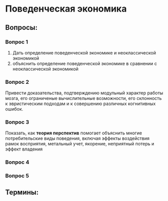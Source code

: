 # Поведенческая экономика

## Вопросы: 
### Вопрос 1
1. Дать определение поведенческой экономике и  неоклассической экономикой
2. объяснить  определение поведенческой экономике в сравнении с неоклассической экономикой
### Вопрос 2 
Привести доказательства, подтверждению модульный характер работы мозга, его ограниченые вычислительные возможности, его склонность к эвристическим подходам и к совершению различных когнитивных ошибок.

### Вопрос 3
Показать, как **теория перспектив** помогает объяснить многие потребительские виды поведения, включая эффекты воздействия рамок восприятия, метальный учет, якорение, неприятный потерь и эффект владения

### Вопрос 4 

### Вопрос 5



## Термины: